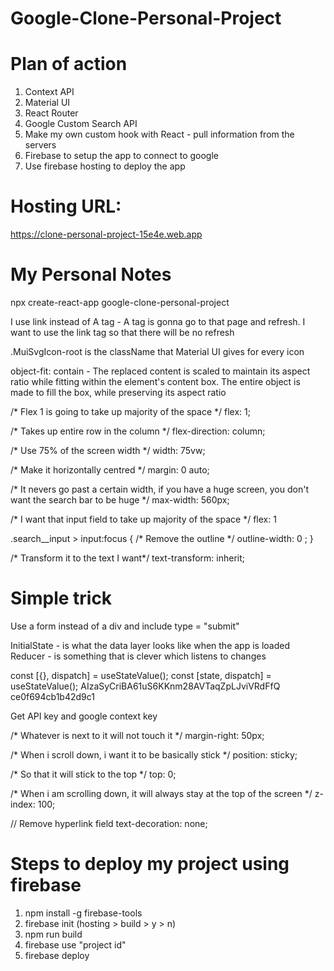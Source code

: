 # Google-Clone-Personal-Project


# Plan of action

1) Context API
2) Material UI
3) React Router
4) Google Custom Search API
5) Make my own custom hook with React - pull information from the servers
6) Firebase to setup the app to connect to google
7) Use firebase hosting to deploy the app

# Hosting URL: 
https://clone-personal-project-15e4e.web.app

# My Personal Notes

npx create-react-app google-clone-personal-project

I use link instead of A tag - A tag is gonna go to that page and refresh. I want to use the link tag so that there will be no refresh

.MuiSvgIcon-root is the className that Material UI gives for every icon

object-fit: contain - The replaced content is scaled to maintain its aspect ratio while fitting within the element's content box. The entire object is made to fill the box, while preserving its aspect ratio

/* Flex 1 is going to take up majority of the space */
flex: 1;

/* Takes up entire row in the column */
flex-direction: column;

/* Use 75% of the screen width */
width: 75vw;

/* Make it horizontally centred */
margin: 0 auto;

/* It nevers go past a certain width, if you have a 
huge screen, you don't want the search bar to be huge  */
max-width: 560px;

/* I want that input field to take up majority of the space */
flex: 1

.search__input > input:focus {
/* Remove the outline  */
outline-width: 0 ;
}

/* Transform it to the text I want*/
text-transform: inherit;

# Simple trick 
Use a form instead of a div and include type = "submit"

InitialState - is what the data layer looks like when the app is loaded
Reducer - is something that is clever which listens to changes

const [{}, dispatch] = useStateValue();
const [state, dispatch] = useStateValue();
AIzaSyCriBA61uS6KKnm28AVTaqZpLJviVRdFfQ
ce0f694cb1b42d9c1

Get API key and google context key

/* Whatever is next to it will not touch it */
margin-right: 50px;


/* When i scroll down, i want it to be basically stick  */
    position: sticky;

/* So that it will stick to the top */
top: 0;

/* When i am scrolling down, it will always stay at the top 
    of the screen */
z-index: 100;

// Remove hyperlink field
text-decoration: none;

# Steps to deploy my project using firebase

1) npm install -g firebase-tools
2) firebase init (hosting > build > y > n)
3) npm run build
4) firebase use "project id"
5) firebase deploy






